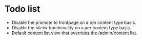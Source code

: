 # Todo list

- Disable the promote to frontpage on a per content type basis.
- Disable the sticky functionality on a per content type basis.
- Default content list view that overrides the /admin/content list.
